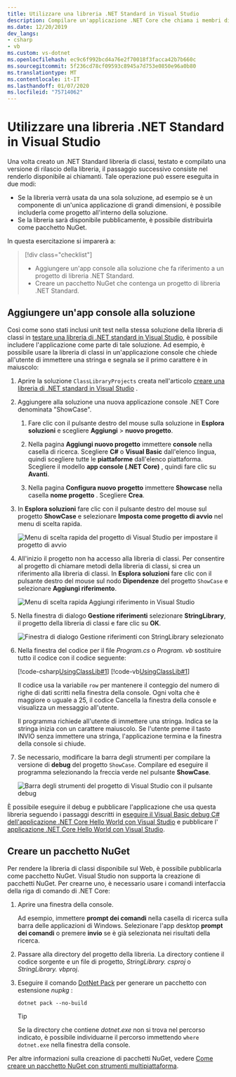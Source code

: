 ```yaml
---
title: Utilizzare una libreria .NET Standard in Visual Studio
description: Compilare un'applicazione .NET Core che chiama i membri di un'altra libreria di classi con Visual Studio 2019.
ms.date: 12/20/2019
dev_langs:
- csharp
- vb
ms.custom: vs-dotnet
ms.openlocfilehash: ec9c6f992bcd4a76e2f70018f3facca42b7b660c
ms.sourcegitcommit: 5f236cd78cf09593c8945a7d753e0850e96a0b80
ms.translationtype: MT
ms.contentlocale: it-IT
ms.lasthandoff: 01/07/2020
ms.locfileid: "75714062"
---
```

# <a name="consume-a-net-standard-library-in-visual-studio"></a>Utilizzare una libreria .NET Standard in Visual Studio

Una volta creato un .NET Standard libreria di classi, testato e compilato una versione di rilascio della libreria, il passaggio successivo consiste nel renderlo disponibile ai chiamanti. Tale operazione può essere eseguita in due modi:

- Se la libreria verrà usata da una sola soluzione, ad esempio se è un componente di un'unica applicazione di grandi dimensioni, è possibile includerla come progetto all'interno della soluzione.
- Se la libreria sarà disponibile pubblicamente, è possibile distribuirla come pacchetto NuGet.

In questa esercitazione si imparerà a:
> [!div class="checklist"]
>
> - Aggiungere un'app console alla soluzione che fa riferimento a un progetto di libreria .NET Standard.
> - Creare un pacchetto NuGet che contenga un progetto di libreria .NET Standard.

## <a name="add-a-console-app-to-your-solution"></a>Aggiungere un'app console alla soluzione

Così come sono stati inclusi unit test nella stessa soluzione della libreria di classi in [testare una libreria di .NET standard in Visual Studio](testing-library-with-visual-studio.md), è possibile includere l'applicazione come parte di tale soluzione. Ad esempio, è possibile usare la libreria di classi in un'applicazione console che chiede all'utente di immettere una stringa e segnala se il primo carattere è in maiuscolo:

1. Aprire la soluzione `ClassLibraryProjects` creata nell'articolo [creare una libreria di .NET standard in Visual Studio](library-with-visual-studio.md) .

1. Aggiungere alla soluzione una nuova applicazione console .NET Core denominata "ShowCase".

   1. Fare clic con il pulsante destro del mouse sulla soluzione in **Esplora soluzioni** e scegliere **Aggiungi** > **nuovo progetto**.

   1. Nella pagina **Aggiungi nuovo progetto** immettere **console** nella casella di ricerca. Scegliere **C#** o **Visual Basic** dall'elenco lingua, quindi scegliere tutte le **piattaforme** dall'elenco piattaforma. Scegliere il modello **app console (.NET Core)** , quindi fare clic su **Avanti**.

   1. Nella pagina **Configura nuovo progetto** immettere **Showcase** nella casella **nome progetto** . Scegliere **Crea**.

1. In **Esplora soluzioni** fare clic con il pulsante destro del mouse sul progetto **ShowCase** e selezionare **Imposta come progetto di avvio** nel menu di scelta rapida.

   ![Menu di scelta rapida del progetto di Visual Studio per impostare il progetto di avvio](./media/consuming-library-with-visual-studio/set-startup-project-context-menu.png)

1. All'inizio il progetto non ha accesso alla libreria di classi. Per consentire al progetto di chiamare metodi della libreria di classi, si crea un riferimento alla libreria di classi. In **Esplora soluzioni** fare clic con il pulsante destro del mouse sul nodo **Dipendenze** del progetto `ShowCase` e selezionare **Aggiungi riferimento**.

   ![Menu di scelta rapida Aggiungi riferimento in Visual Studio](./media/consuming-library-with-visual-studio/add-reference-context-menu.png)

1. Nella finestra di dialogo **Gestione riferimenti** selezionare **StringLibrary**, il progetto della libreria di classi e fare clic su **OK**.

   ![Finestra di dialogo Gestione riferimenti con StringLibrary selezionato](./media/consuming-library-with-visual-studio/manage-project-references.png)

1. Nella finestra del codice per il file *Program.cs* o *Program. vb* sostituire tutto il codice con il codice seguente:

   [!code-csharp[UsingClassLib#1](~/samples/snippets/csharp/getting_started/with_visual_studio_2017/showcase.cs)]
   [!code-vb[UsingClassLib#1](~/samples/snippets/core/tutorials/vb-library-with-visual-studio/showcase.vb)]

   Il codice usa la variabile `row` per mantenere il conteggio del numero di righe di dati scritti nella finestra della console. Ogni volta che è maggiore o uguale a 25, il codice Cancella la finestra della console e visualizza un messaggio all'utente.

   Il programma richiede all'utente di immettere una stringa. Indica se la stringa inizia con un carattere maiuscolo. Se l'utente preme il tasto INVIO senza immettere una stringa, l'applicazione termina e la finestra della console si chiude.

1. Se necessario, modificare la barra degli strumenti per compilare la versione di **debug** del progetto `ShowCase`. Compilare ed eseguire il programma selezionando la freccia verde nel pulsante **ShowCase**.

   ![Barra degli strumenti del progetto di Visual Studio con il pulsante debug](./media/consuming-library-with-visual-studio/visual-studio-project-toolbar.png)

È possibile eseguire il debug e pubblicare l'applicazione che usa questa libreria seguendo i passaggi descritti in [eseguire il Visual Basic debug C# dell'applicazione .NET Core Hello World con Visual Studio](debugging-with-visual-studio.md) e pubblicare l' [applicazione .NET Core Hello World con Visual Studio](publishing-with-visual-studio.md).

## <a name="create-a-nuget-package"></a>Creare un pacchetto NuGet

Per rendere la libreria di classi disponibile sul Web, è possibile pubblicarla come pacchetto NuGet. Visual Studio non supporta la creazione di pacchetti NuGet. Per crearne uno, è necessario usare i comandi interfaccia della riga di comando di .NET Core:

1. Aprire una finestra della console.

   Ad esempio, immettere **prompt dei comandi** nella casella di ricerca sulla barra delle applicazioni di Windows. Selezionare l'app desktop **prompt dei comandi** o premere **invio** se è già selezionata nei risultati della ricerca.

1. Passare alla directory del progetto della libreria. La directory contiene il codice sorgente e un file di progetto, *StringLibrary. csproj* o *StringLibrary. vbproj*.

1. Eseguire il comando [DotNet Pack](../tools/dotnet-pack.md) per generare un pacchetto con estensione *nupkg* :

   ```dotnetcli
   dotnet pack --no-build
   ```

   > [!TIP]
   > Se la directory che contiene *dotnet.exe* non si trova nel percorso indicato, è possibile individuarne il percorso immettendo `where dotnet.exe` nella finestra della console.

Per altre informazioni sulla creazione di pacchetti NuGet, vedere [Come creare un pacchetto NuGet con strumenti multipiattaforma](../deploying/creating-nuget-packages.md).

